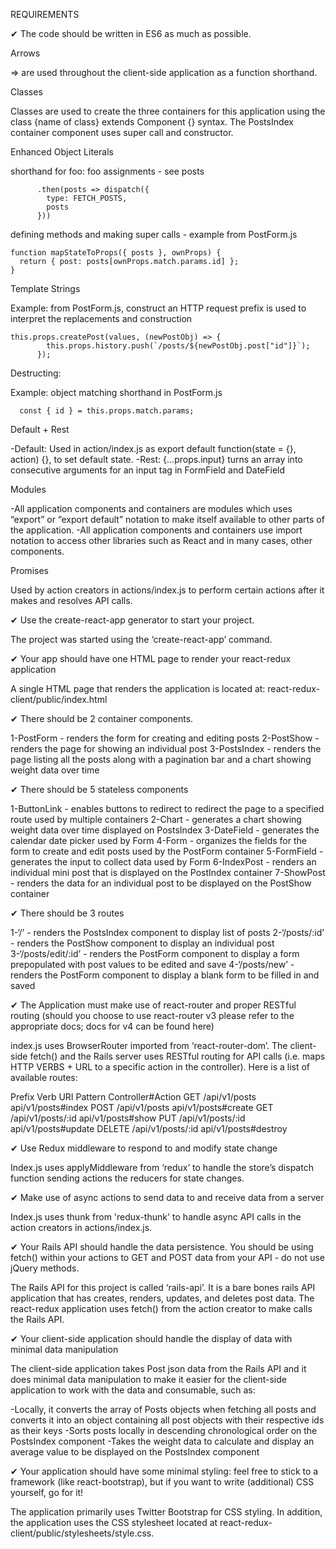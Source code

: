 REQUIREMENTS

 ✔ The code should be written in ES6 as much as possible.

Arrows

  => are used throughout the client-side application as a function shorthand.

Classes

  Classes are used to create the three containers for this application using the class {name of class} extends Component {} syntax.  The PostsIndex container component uses super call and constructor.

Enhanced Object Literals

  shorthand for foo: foo assignments - see posts

          .then(posts => dispatch({
            type: FETCH_POSTS,
            posts
          }))

  defining methods and making super calls - example from PostForm.js

    function mapStateToProps({ posts }, ownProps) {
      return { post: posts[ownProps.match.params.id] };
    }

Template Strings

  Example: from PostForm.js, construct an HTTP request prefix is used to interpret the replacements and construction

    this.props.createPost(values, (newPostObj) => {
            this.props.history.push(`/posts/${newPostObj.post["id"]}`);
          });

Destructing:

  Example: object matching shorthand in PostForm.js

  	  const { id } = this.props.match.params;

Default + Rest

  -Default: Used in action/index.js as export default function(state = {}, action) {}, to set default state.
  -Rest: {...props.input} turns an array into consecutive arguments for an input tag in FormField and DateField

Modules

  -All application components and containers are modules which uses “export” or “export default” notation to make itself available to other parts of the application.
  -All application components and containers use import notation to access other libraries such as React and in many cases, other components.

Promises

Used by action creators in actions/index.js to perform certain actions after it makes and resolves API calls.

✔  Use the create-react-app generator to start your project.

The project was started using the ‘create-react-app’ command.

✔  Your app should have one HTML page to render your react-redux application

A single HTML page that renders the application is located at: react-redux-client/public/index.html

✔  There should be 2 container components.

  1-PostForm - renders the form for creating and editing posts
  2-PostShow - renders the page for showing an individual post
  3-PostsIndex - renders the page listing all the posts along with a pagination bar and a chart showing weight data over time

✔  There should be 5 stateless components

  1-ButtonLink - enables buttons to redirect to redirect the page to a specified route used by multiple containers
  2-Chart - generates a chart showing weight data over time displayed on PostsIndex
  3-DateField - generates the calendar date picker used by Form
  4-Form - organizes the fields for the form to create and edit posts used by the PostForm container
  5-FormField - generates the input to collect data used by Form
  6-IndexPost - renders an individual mini post that is displayed on the PostIndex container
  7-ShowPost - renders the data for an individual post to be displayed on the PostShow container

✔  There should be 3 routes

  1-‘/’ - renders the PostsIndex component to display list of posts
  2-‘/posts/:id’ - renders the PostShow component to display an individual post
  3-‘/posts/edit/:id’ - renders the PostForm component to display a form prepopulated with post values to be edited and save
  4-‘/posts/new’ - renders the PostForm component to display a blank form to be filled in and saved

✔  The Application must make use of react-router and proper RESTful routing (should you choose to use react-router v3 please refer to the appropriate docs; docs for v4 can be found here)

  index.js uses BrowserRouter imported from ‘react-router-dom’. The client-side fetch() and the Rails server uses RESTful routing for API calls (i.e. maps HTTP VERBS + URL to a specific action in the controller).  Here is a list of available routes:

  Prefix Verb   		URI Pattern           Controller#Action
  GET    		        /api/v1/posts		     	api/v1/posts#index
  POST   		        /api/v1/posts		     	api/v1/posts#create
  GET    		        /api/v1/posts/:id	 	  api/v1/posts#show
  PUT    			      /api/v1/posts/:id	 	  api/v1/posts#update
  DELETE 		       /api/v1/posts/:id	 	  api/v1/posts#destroy


✔  Use Redux middleware to respond to and modify state change

  Index.js uses applyMiddleware from ‘redux’ to handle the store’s dispatch function sending actions the reducers for state changes.

✔  Make use of async actions to send data to and receive data from a server

  Index.js uses thunk from 'redux-thunk' to handle async API calls in the action creators in actions/index.js.

✔  Your Rails API should handle the data persistence. You should be using fetch() within your actions to GET and POST data from your API - do not use jQuery methods.

  The Rails API for this project is called ‘rails-api’. It is a bare bones rails API application that has creates, renders, updates, and deletes post data.  The react-redux application uses fetch() from the action creator to make calls the Rails API.

✔  Your client-side application should handle the display of data with minimal data manipulation

  The client-side application takes Post json data from the Rails API and it does minimal data manipulation to make it easier for the client-side application to work with the data and consumable, such as:

  -Locally, it converts the array of Posts objects when fetching all posts and converts it into an object containing all post objects with their respective ids as their keys
  -Sorts posts locally in descending chronological order on the PostsIndex component
  -Takes the weight data to calculate and display an average value to be displayed on the PostsIndex component

✔  Your application should have some minimal styling: feel free to stick to a framework (like react-bootstrap), but if you want to write (additional) CSS yourself, go for it!

  The application primarily uses Twitter Bootstrap for CSS styling. In addition, the application uses the CSS stylesheet located at react-redux-client/public/stylesheets/style.css.
